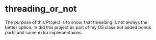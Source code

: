 # threading_or_not
The purpose of this Project is to show, that threading is not always the better option.
In did this project as part of my OS class but added bonus parts and some extra implementaions. 
